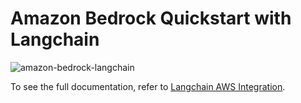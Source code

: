 ﻿# Amazon Bedrock Quickstart with Langchain

![amazon-bedrock-langchain](https://github.com/oumayma-yakoubi/Amazon-Bedrock-Langchain/assets/113624636/e75b1622-2b32-455d-adbd-f034cec515d2)

To see the full documentation, refer to [Langchain AWS Integration](https://python.langchain.com/docs/integrations/platforms/aws/).

